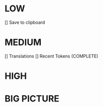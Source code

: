 # LOW

[] Save to clipboard

# MEDIUM

[] Translations
[] Recent Tokens (COMPLETE)

# HIGH

# BIG PICTURE
